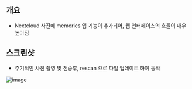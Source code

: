 ## 개요
- Nextcloud 사진에 memories 앱 기능이 추가되어, 웹 인터페이스의 효율이 매우 높아짐


## 스크린샷
- 주기적인 사진 촬영 및 전송후, rescan 으로 파일 업데이트 하여 동작

![image](https://user-images.githubusercontent.com/4180063/221397965-8a794b63-4280-4b7c-b25f-4a2990e75648.png)
